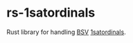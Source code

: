 # rs-1satordinals
Rust library for handling [BSV](https://bsvblockchain.org/) [1satordinals](https://1satordinals.com/).

